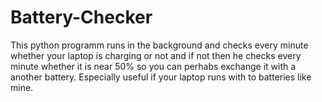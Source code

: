 # Battery-Checker
This python programm runs in the background and checks every minute whether your laptop is charging or not and if not then he checks every minute whether it is near 50% so you can perhabs exchange it with a another battery.
Especially useful if your laptop runs with to batteries like mine.
